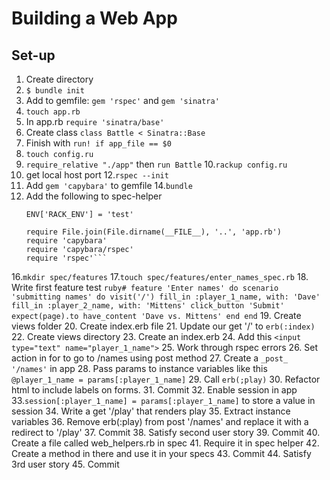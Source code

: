 # Building a Web App

## Set-up
1.  Create directory
2. `$ bundle init`
3.  Add to gemfile: `gem 'rspec'` and `gem 'sinatra'`
4. `touch app.rb`
5.  In app.rb `require 'sinatra/base'`
6.  Create class `class Battle < Sinatra::Base`
7.  Finish with `run! if app_file == $0`
8. `touch config.ru`
9. `require_relative "./app"` then `run Battle`
10.`rackup config.ru`
11. get local host port
12.`rspec --init`
13. Add `gem 'capybara'` to gemfile
14.`bundle`
15. Add the following to spec-helper
    ```
    ENV['RACK_ENV'] = 'test'

    require File.join(File.dirname(__FILE__), '..', 'app.rb')
    require 'capybara'
    require 'capybara/rspec'
    require 'rspec'```
16.`mkdir spec/features`
17.`touch spec/features/enter_names_spec.rb`
18. Write first feature test
    ```ruby#
    feature 'Enter names' do
      scenario 'submitting names' do
        visit('/')
        fill_in :player_1_name, with: 'Dave'
        fill_in :player_2_name, with: 'Mittens'
        click_button 'Submit'
        expect(page).to have_content 'Dave vs. Mittens'
      end
    end```
19. Create views folder
20. Create index.erb file
21. Update our get '/' to `erb(:index)`
22. Create views directory
23. Create an index.erb
24. Add this `<input type="text" name="player_1_name">`
25. Work through rspec errors
26. Set action in for to go to /names using post method
27. Create a `_post_ '/names'` in app
28. Pass params to instance variables like this `@player_1_name = params[:player_1_name]`
29. Call `erb(;play)`
30. Refactor html to include labels on forms.
31. Commit
32. Enable session in app
33.`session[:player_1_name] = params[:player_1_name]` to store a value in session
34. Write a get '/play' that renders play
35. Extract instance variables
36. Remove erb(:play) from post '/names' and replace it with a redirect to '/play'
37. Commit
38. Satisfy second user story
39. Commit
40. Create a file called web_helpers.rb in spec
41. Require it in spec helper
42. Create a method in there and use it in your specs
43. Commit
44. Satisfy 3rd user story
45. Commit
